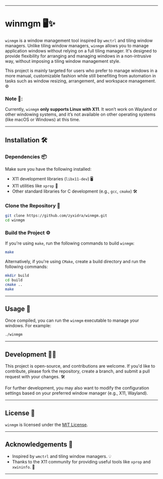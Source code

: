 
---

# winmgm 🖥️✨

`winmgm` is a window management tool inspired by `wmctrl` and tiling window managers. Unlike tiling window managers, `winmgm` allows you to manage application windows without relying on a full tiling manager. It's designed to provide flexibility for arranging and managing windows in a non-intrusive way, without imposing a tiling window management style.

This project is mainly targeted for users who prefer to manage windows in a more manual, customizable fashion while still benefiting from automation in tasks such as window resizing, arrangement, and workspace management. ⚙️

### Note 📌:  
Currently, `winmgm` **only supports Linux with X11**. It won’t work on Wayland or other windowing systems, and it’s not available on other operating systems (like macOS or Windows) at this time.

---

## Installation 🛠️

### Dependencies 📦

Make sure you have the following installed:
- X11 development libraries (`libx11-dev`) 🖥️
- X11 utilities like `xprop` 🔧
- Other standard libraries for C development (e.g., `gcc`, `cmake`) 🛠️

### Clone the Repository 📂

```bash
git clone https://github.com/zyxidra/winmgm.git
cd winmgm
```

### Build the Project ⚙️

If you're using `make`, run the following commands to build `winmgm`:

```bash
make
```

Alternatively, if you're using `CMake`, create a build directory and run the following commands:

```bash
mkdir build
cd build
cmake ..
make
```

---

## Usage 🚀

Once compiled, you can run the `winmgm` executable to manage your windows. For example:

```bash
./winmgm
```

---

## Development 🧑‍💻

This project is open-source, and contributions are welcome. If you'd like to contribute, please fork the repository, create a branch, and submit a pull request with your changes. 🛠️

For further development, you may also want to modify the configuration settings based on your preferred window manager (e.g., X11, Wayland).

---

## License 📜

`winmgm` is licensed under the [MIT License](LICENSE). 

---

## Acknowledgements 🙏

- Inspired by `wmctrl` and tiling window managers. 💡
- Thanks to the X11 community for providing useful tools like `xprop` and `xwininfo`. 👏

---
